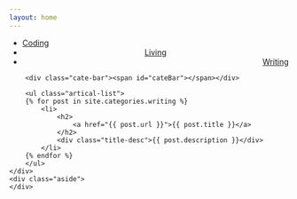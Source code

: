 ```yaml
---
layout: home
---
```


<div class="index-content writing">
    <div class="section">
        <ul class="artical-cate">
            <li><a href="/"><span>Coding</span></a></li>
            <li style="text-align:center;"><a href="/coding"><span>Living</span></a></li>
            <li class="on" style="text-align:right"><a href="/writing"><span>Writing</span></a></li>
        </ul>

        <div class="cate-bar"><span id="cateBar"></span></div>

        <ul class="artical-list">
        {% for post in site.categories.writing %}
            <li>
                <h2>
                    <a href="{{ post.url }}">{{ post.title }}</a>
                </h2>
                <div class="title-desc">{{ post.description }}</div>
            </li>
        {% endfor %}
        </ul>
    </div>
    <div class="aside">
    </div>
</div>
